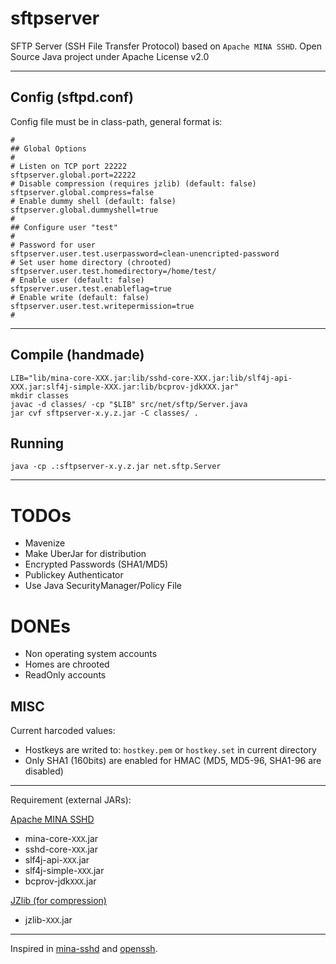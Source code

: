 # sftpserver

SFTP Server (SSH File Transfer Protocol) based on `Apache MINA SSHD`. Open Source Java project under Apache License v2.0

---

## Config (sftpd.conf)
Config file must be in class-path, general format is:

	#
	## Global Options
	#
	# Listen on TCP port 22222
	sftpserver.global.port=22222
	# Disable compression (requires jzlib) (default: false)
	sftpserver.global.compress=false
	# Enable dummy shell (default: false)
	sftpserver.global.dummyshell=true
	#
	## Configure user "test"
	#
	# Password for user
	sftpserver.user.test.userpassword=clean-unencripted-password
	# Set user home directory (chrooted)
	sftpserver.user.test.homedirectory=/home/test/
	# Enable user (default: false)
	sftpserver.user.test.enableflag=true
	# Enable write (default: false)
	sftpserver.user.test.writepermission=true
	#

---

## Compile (handmade)

    LIB="lib/mina-core-XXX.jar:lib/sshd-core-XXX.jar:lib/slf4j-api-XXX.jar:slf4j-simple-XXX.jar:lib/bcprov-jdkXXX.jar"
    mkdir classes
    javac -d classes/ -cp "$LIB" src/net/sftp/Server.java
    jar cvf sftpserver-x.y.z.jar -C classes/ .

## Running

    java -cp .:sftpserver-x.y.z.jar net.sftp.Server

---

# TODOs

* Mavenize
* Make UberJar for distribution
* Encrypted Passwords (SHA1/MD5)
* Publickey Authenticator
* Use Java SecurityManager/Policy File

# DONEs

* Non operating system accounts
* Homes are chrooted
* ReadOnly accounts

## MISC
Current harcoded values:

* Hostkeys are writed to: `hostkey.pem` or `hostkey.set` in current directory
* Only SHA1 (160bits) are enabled for HMAC (MD5, MD5-96, SHA1-96 are disabled)

---

Requirement (external JARs):

[Apache MINA SSHD](http://mina.apache.org/sshd-project/)

* mina-core-`XXX`.jar
* sshd-core-`XXX`.jar
* slf4j-api-`XXX`.jar
* slf4j-simple-`XXX`.jar
* bcprov-jdk`XXX`.jar

[JZlib (for compression)](http://www.jcraft.com/jzlib/)

* jzlib-`XXX`.jar

---
Inspired in [mina-sshd](http://svn.apache.org/viewvc/mina/sshd/tags/sshd-0.8.0/sshd-core/src/main/java/org/apache/sshd/SshServer.java?view=markup) and [openssh](http://www.openssh.org/).
